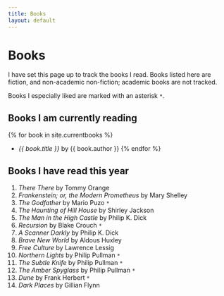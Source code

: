 ```yaml
---
title: Books
layout: default
---
```


# Books

I have set this page up to track
the books I read. Books listed here are fiction, and non-academic non-fiction;
academic books are not tracked.

Books I especially liked are marked with an asterisk  `*`.


## Books I am currently reading

{% for book in site.currentbooks %}
* _{{ book.title }}_ by {{ book.author }}
{% endfor %}


## Books I have read this year

1. _There There_ by Tommy Orange
2. _Frankenstein; or, the Modern Prometheus_ by Mary Shelley
3. _The Godfather_ by Mario Puzo `*`
4. _The Haunting of Hill House_ by Shirley Jackson
5. _The Man in the High Castle_ by Philip K. Dick
6. _Recursion_ by Blake Crouch `*`
7. _A Scanner Darkly_ by Philip K. Dick
8. _Brave New World_ by Aldous Huxley
9. _Free Culture_ by Lawrence Lessig
10. _Northern Lights_ by Philip Pullman `*`
11. _The Subtle Knife_ by Philip Pullman `*`
12. _The Amber Spyglass_ by Philip Pullman `*`
13. _Dune_ by Frank Herbert `*`
14. _Dark Places_ by Gillian Flynn
